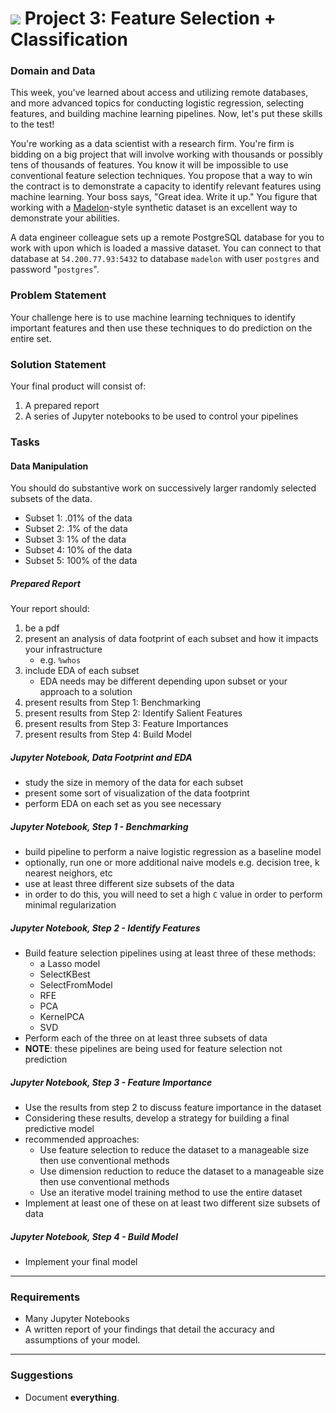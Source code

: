 # ![](https://ga-dash.s3.amazonaws.com/production/assets/logo-9f88ae6c9c3871690e33280fcf557f33.png) Project 3: Feature Selection + Classification

### Domain and Data

This week, you've learned about access and utilizing remote databases, and more advanced topics for conducting logistic regression, selecting features, and building machine learning pipelines. Now, let's put these skills to the test!

You're working as a data scientist with a research firm. You're firm is bidding on a big project that will involve working with thousands or possibly tens of thousands of features. You know it will be impossible to use conventional feature selection techniques. You propose that a way to win the contract is to demonstrate a capacity to identify relevant features using machine learning. Your boss says, "Great idea. Write it up." You figure that working with a [Madelon](https://archive.ics.uci.edu/ml/datasets/Madelon)-style synthetic dataset is an excellent way to demonstrate your abilities. 

A data engineer colleague sets up a remote PostgreSQL database for you to work with upon which is loaded a massive dataset. You can connect to that database at `54.200.77.93:5432` to database `madelon` with user `postgres` and password "`postgres`". 

### Problem Statement

Your challenge here is to use machine learning techniques to identify important features and then use these techniques to do prediction on the entire set. 

### Solution Statement

Your final product will consist of:

1. A prepared report
2. A series of Jupyter notebooks to be used to control your pipelines

### Tasks

#### Data Manipulation

You should do substantive work on successively larger randomly selected subsets of the data. 

- Subset 1: .01% of the data
- Subset 2: .1% of the data
- Subset 3: 1% of the data
- Subset 4: 10% of the data
- Subset 5: 100% of the data

##### Prepared Report

Your report should:

1. be a pdf
2. present an analysis of data footprint of each subset and how it impacts your infrastructure
   - e.g. `%whos`
3. include EDA of each subset 
   - EDA needs may be different depending upon subset or your approach to a solution
4. present results from Step 1: Benchmarking
5. present results from Step 2: Identify Salient Features
6. present results from Step 3: Feature Importances
6. present results from Step 4: Build Model

##### Jupyter Notebook, Data Footprint and EDA 

- study the size in memory of the data for each subset
- present some sort of visualization of the data footprint
- perform EDA on each set as you see necessary

##### Jupyter Notebook, Step 1 - Benchmarking
- build pipeline to perform a naive logistic regression as a baseline model
- optionally, run one or more additional naive models e.g. decision tree, k nearest neighors, etc
- use at least three different size subsets of the data
- in order to do this, you will need to set a high `C` value in order to perform minimal regularization

##### Jupyter Notebook, Step 2 - Identify Features
- Build feature selection pipelines using at least three of these methods:
   - a Lasso model
   - SelectKBest
   - SelectFromModel
   - RFE
   - PCA
   - KernelPCA
   - SVD
- Perform each of the three on at least three subsets of data
- **NOTE**: these pipelines are being used for feature selection not prediction

##### Jupyter Notebook, Step 3 - Feature Importance
- Use the results from step 2 to discuss feature importance in the dataset
- Considering these results, develop a strategy for building a final predictive model
- recommended approaches:
    - Use feature selection to reduce the dataset to a manageable size then use conventional methods
    - Use dimension reduction to reduce the dataset to a manageable size then use conventional methods
    - Use an iterative model training method to use the entire dataset
- Implement at least one of these on at least two different size subsets of data
   
##### Jupyter Notebook, Step 4 - Build Model
- Implement your final model

---

### Requirements

- Many Jupyter Notebooks
- A written report of your findings that detail the accuracy and assumptions of your model.

---

### Suggestions

- Document **everything**.


